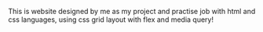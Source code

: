 This is website designed by me as my project and practise job with html and css languages, using css grid layout with flex and media query!
